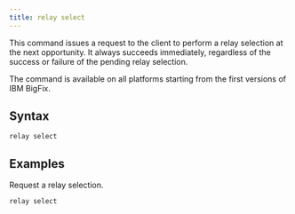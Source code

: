 ```yaml
---
title: relay select
---
```


This command issues a request to the client to perform a relay selection at the
next opportunity. It always succeeds immediately, regardless of the success or
failure of the pending relay selection.

The command is available on all platforms starting from the first versions of IBM BigFix.

## Syntax

    relay select

## Examples

Request a relay selection.

```actionscript
relay select
```
